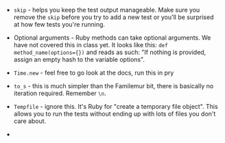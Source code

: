 * `skip` - helps you keep the test output manageable. Make sure you remove the `skip` before you try to add a new test or you'll be surprised at how few tests you're running.

* Optional arguments - Ruby methods can take optional arguments. We have not covered this in class yet. It looks like this: `def method_name(options={})` and reads as such: "If nothing is provided, assign an empty hash to the variable options".

* `Time.new` - feel free to go look at the docs, run this in pry

* `to_s` - this is much simpler than the Familemur bit, there is basically no iteration required. Remember `\n`.

* `Tempfile` - ignore this. It's Ruby for "create a temporary file object". This allows you to run the tests without ending up with lots of files you don't care about.

*